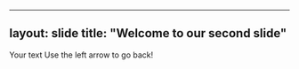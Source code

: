 ---
layout: slide
title: "Welcome to our second slide"
----
Your text
Use the left arrow to go back!
